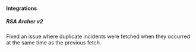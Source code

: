 
#### Integrations
##### RSA Archer v2
Fixed an issue where duplicate incidents were fetched when they occurred at the same time as the previous fetch.